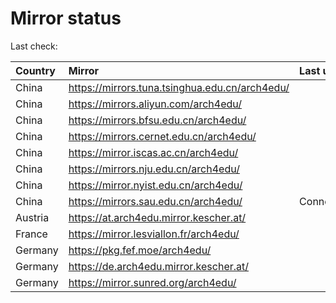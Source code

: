 <script src="./time.js"></script>
# Mirror status
Last check: <script type="text/javascript">localize(1706303741.1690838);</script>

|Country|Mirror|Last update|
|:------|:-----|:----------|
|China|https://mirrors.tuna.tsinghua.edu.cn/arch4edu/|<script type="text/javascript">localize(1706250655);</script>|
|China|https://mirrors.aliyun.com/arch4edu/|<script type="text/javascript">localize(1706250655);</script>|
|China|https://mirrors.bfsu.edu.cn/arch4edu/|<script type="text/javascript">localize(1706250655);</script>|
|China|https://mirrors.cernet.edu.cn/arch4edu/|<script type="text/javascript">localize(1706250655);</script>|
|China|https://mirror.iscas.ac.cn/arch4edu/|<script type="text/javascript">localize(1706250655);</script>|
|China|https://mirrors.nju.edu.cn/arch4edu/|<script type="text/javascript">localize(1706207573);</script>|
|China|https://mirror.nyist.edu.cn/arch4edu/|<script type="text/javascript">localize(1706250655);</script>|
|China|https://mirrors.sau.edu.cn/arch4edu/|ConnectionError|
|Austria|https://at.arch4edu.mirror.kescher.at/|<script type="text/javascript">localize(1706250655);</script>|
|France|https://mirror.lesviallon.fr/arch4edu/|<script type="text/javascript">localize(1706250655);</script>|
|Germany|https://pkg.fef.moe/arch4edu/|<script type="text/javascript">localize(1706250655);</script>|
|Germany|https://de.arch4edu.mirror.kescher.at/|<script type="text/javascript">localize(1706250655);</script>|
|Germany|https://mirror.sunred.org/arch4edu/|<script type="text/javascript">localize(1706250655);</script>|

<script src="./tablefilter/tablefilter.js"></script>
<script src="./table.js"></script>